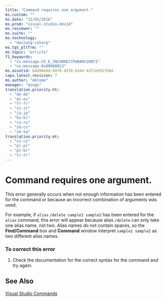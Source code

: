 ```yaml
---
title: "Command requires one argument."
ms.custom: ""
ms.date: "12/05/2016"
ms.prod: "visual-studio-dev14"
ms.reviewer: ""
ms.suite: ""
ms.technology: 
  - "devlang-csharp"
ms.tgt_pltfrm: ""
ms.topic: "article"
f1_keywords: 
  - "vs.message.VS_E_INCORRECTPARAMCOUNT1"
  - "vs.message.0x800A00C3"
ms.assetid: b4d98e6d-6970-42fb-b1de-43f2e952fb9d
caps.latest.revision: 7
ms.author: "mblome"
manager: "douge"
translation.priority.ht: 
  - "de-de"
  - "es-es"
  - "fr-fr"
  - "it-it"
  - "ja-jp"
  - "ko-kr"
  - "ru-ru"
  - "zh-cn"
  - "zh-tw"
translation.priority.mt: 
  - "cs-cz"
  - "pl-pl"
  - "pt-br"
  - "tr-tr"
---
```

# Command requires one argument.
This error generally occurs when not enough information has been entered for the command or because an incorrect combination of arguments was used.  
  
 For example, if `alias` `/delete sample1 sample2` has been entered for the `alias` command, this error will appear because alias `/delete` can only take one alias name, not two. Alias names do not contain spaces, so the **Find/Command** box and **Command** window interpret `sample1 sample2` as two different alias names.  
  
### To correct this error  
  
1.  Check the documentation for the correct syntax for the command and try again.  
  
## See Also  
 [Visual Studio Commands](../ide/reference/visual-studio-commands.md)